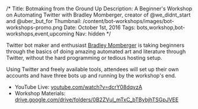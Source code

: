 /*
Title: Botmaking from the Ground Up
Description: A Beginner's Workshop on Automating Twitter with Bradley Momberger, creator of @we_didnt_start and @uber_but_for
Thumbnail: /content/bot-workshops/images/bot-workshops-promo.png
Date: October 1st, 2016
Tags: bots,workshop,bot-workshops,event,upcoming
Nav: hidden
*/


Twitter bot maker and enthusiast [Bradley Momberger](https://twitter.com/air_hadoken) is taking beginners through the basics of doing amazing automated art and literature through Twitter, without the hard programming or tedious hosting setup.

Using Twitter and freely available tools, attendees will set up their own accounts and have three bots up and running by the workshop's end.

- YouTube Live: [youtube.com/watch?v=dcrY08dqvzA](https://www.youtube.com/watch?v=dcrY08dqvzA)
- Workshop Materials: [drive.google.com/drive/folders/0B2ZVul_mTxC_bTBybjhTSGpJVEE](https://drive.google.com/drive/folders/0B2ZVul_mTxC_bTBybjhTSGpJVEE)
